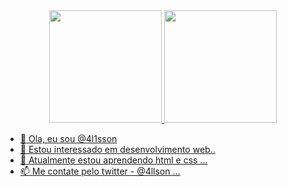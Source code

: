 <div align="center">
  <a href="https://github.com/4l1sson">
  <img height="180em" src="https://github-readme-stats.vercel.app/api?username=4l1sson&show_icons=true&theme=dracula&include_all_commits=true&count_private=true"/>
  <img height="180em" src="https://github-readme-stats.vercel.app/api/top-langs/?username=4l1sson&layout=compact&langs_count=7&theme=dracula"/>
</div>


- 👋 Ola, eu sou @4l1sson
- 👀 Estou interessado em desenvolvimento web..
- 🌱 Atualmente estou aprendendo html e css ...
- 📫 Me contate pelo twitter - @4llson ...

<!---
4l1sson/4l1sson is a ✨ special ✨ repository because its `README.md` (this file) appears on your GitHub profile.
You can click the Preview link to take a look at your changes.
--->

